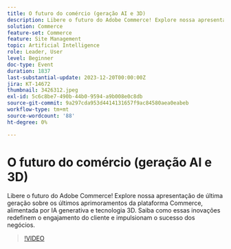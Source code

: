 ```yaml
---
title: O futuro do comércio (geração AI e 3D)
description: Libere o futuro do Adobe Commerce! Explore nossa apresentação de última geração sobre os últimos aprimoramentos da plataforma Commerce, alimentada por IA generativa e tecnologia 3D. Saiba como essas inovações redefinem o engajamento do cliente e impulsionam o sucesso dos negócios.
solution: Commerce
feature-set: Commerce
feature: Site Management
topic: Artificial Intelligence
role: Leader, User
level: Beginner
doc-type: Event
duration: 1837
last-substantial-update: 2023-12-20T00:00:00Z
jira: KT-14672
thumbnail: 3426312.jpeg
exl-id: 5c6c8be7-490b-44b0-9594-a9b008e0c8db
source-git-commit: 9a297cda953d4414131657f9ac84580aea0eabeb
workflow-type: tm+mt
source-wordcount: '88'
ht-degree: 0%

---
```


# O futuro do comércio (geração AI e 3D)

Libere o futuro do Adobe Commerce! Explore nossa apresentação de última geração sobre os últimos aprimoramentos da plataforma Commerce, alimentada por IA generativa e tecnologia 3D. Saiba como essas inovações redefinem o engajamento do cliente e impulsionam o sucesso dos negócios.

>[!VIDEO](https://video.tv.adobe.com/v/3456461/?learn=on&captions=por_br)
